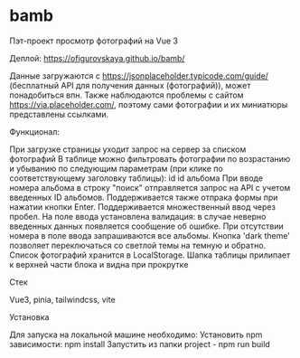 # bamb

Пэт-проект просмотр фотографий на Vue 3

Деплой: https://ofigurovskaya.github.io/bamb/

Данные загружаются с https://jsonplaceholder.typicode.com/guide/ (бесплатный API для получения данных (фотографий)), может понадобиться впн.
Также наблюдаются проблемы с сайтом https://via.placeholder.com/, поэтому сами фотографии и их миниатюры представлены ссылками.

Функционал:

При загрузке страницы уходит запрос на сервер за списком фотографий
В таблице можно фильтровать фотографии по возрастанию и убыванию по следующим параметрам (при клике по соответствующему заголовку таблицы):
id
id альбома
При вводе номера альбома в строку "поиск" отправляется запрос на API с учетом введенных ID альбомов. Поддерживается также отпрака формы при нажатии кнопки Enter. Поддерживается множественный ввод через пробел. 
На поле ввода установлена валидация: в случае неверно введенных данных появляется сообщение об ошибке. При отсутствии номера в поле ввода запрашиваются все альбомы. 
Кнопка 'dark theme' позволяет переключаться со светлой темы на темную и обратно.
Список фотографий хранится в LocalStorage.
Шапка таблицы прилипает к верхней части блока и видна при прокрутке

Стек

Vue3, pinia, tailwindcss, vite

Установка

Для запуска на локальной машине необходимо: Установить npm зависимости: npm install Запустить из папки project - npm run build
